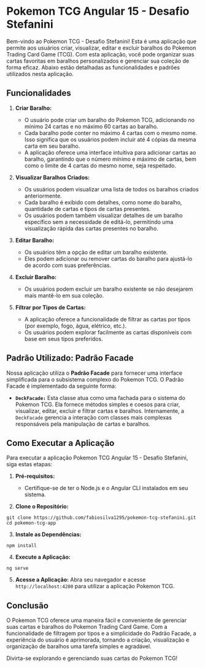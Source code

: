 # Pokemon TCG Angular 15 - Desafio Stefanini

Bem-vindo ao Pokemon TCG - Desafio Stefanini! Esta é uma aplicação que permite aos usuários criar, visualizar, editar e excluir baralhos do Pokemon Trading Card Game (TCG). Com esta aplicação, você pode organizar suas cartas favoritas em baralhos personalizados e gerenciar sua coleção de forma eficaz. Abaixo estão detalhadas as funcionalidades e padrões utilizados nesta aplicação.

## Funcionalidades

1. **Criar Baralho:**
   - O usuário pode criar um baralho do Pokemon TCG, adicionando no mínimo 24 cartas e no máximo 60 cartas ao baralho.
   - Cada baralho pode conter no máximo 4 cartas com o mesmo nome. Isso significa que os usuários podem incluir até 4 cópias da mesma carta em seu baralho.
   - A aplicação oferece uma interface intuitiva para adicionar cartas ao baralho, garantindo que o número mínimo e máximo de cartas, bem como o limite de 4 cartas do mesmo nome, seja respeitado.

2. **Visualizar Baralhos Criados:**
   - Os usuários podem visualizar uma lista de todos os baralhos criados anteriormente.
   - Cada baralho é exibido com detalhes, como nome do baralho, quantidade de cartas e tipos de cartas presentes.
   - Os usuários podem também visualizar detalhes de um baralho específico sem a necessidade de editá-lo, permitindo uma visualização rápida das cartas presentes no baralho.

3. **Editar Baralho:**
   - Os usuários têm a opção de editar um baralho existente.
   - Eles podem adicionar ou remover cartas do baralho para ajustá-lo de acordo com suas preferências.

4. **Excluir Baralho:**
   - Os usuários podem excluir um baralho existente se não desejarem mais mantê-lo em sua coleção.

5. **Filtrar por Tipos de Cartas:**
   - A aplicação oferece a funcionalidade de filtrar as cartas por tipos (por exemplo, fogo, água, elétrico, etc.).
   - Os usuários podem explorar facilmente as cartas disponíveis com base em seus tipos preferidos.

## Padrão Utilizado: Padrão Facade

Nossa aplicação utiliza o **Padrão Facade** para fornecer uma interface simplificada para o subsistema complexo do Pokemon TCG. O Padrão Facade é implementado da seguinte forma:

- **`DeckFacade:`** Esta classe atua como uma fachada para o sistema do Pokemon TCG. Ela fornece métodos simples e coesos para criar, visualizar, editar, excluir e filtrar cartas e baralhos. Internamente, a `DeckFacade` gerencia a interação com classes mais complexas responsáveis pela manipulação de cartas e baralhos.

## Como Executar a Aplicação

Para executar a aplicação Pokemon TCG Angular 15 - Desafio Stefanini, siga estas etapas:

1. **Pré-requisitos:**
   - Certifique-se de ter o Node.js e o Angular CLI instalados em seu sistema.

2. **Clone o Repositório:**
```
git clone https://github.com/fabiosilva1295/pokemon-tcg-stefanini.git
cd pokemon-tcg-app
```



3. **Instale as Dependências:**
```
npm install
```



4. **Execute a Aplicação:**
```
ng serve
```



5. **Acesse a Aplicação:**
Abra seu navegador e acesse `http://localhost:4200` para utilizar a aplicação Pokemon TCG.

## Conclusão

O Pokemon TCG oferece uma maneira fácil e conveniente de gerenciar suas cartas e baralhos do Pokemon Trading Card Game. Com a funcionalidade de filtragem por tipos e a simplicidade do Padrão Facade, a experiência do usuário é aprimorada, tornando a criação, visualização e organização de baralhos uma tarefa simples e agradável.

Divirta-se explorando e gerenciando suas cartas do Pokemon TCG!

